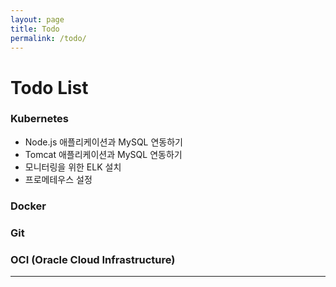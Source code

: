 ```yaml
---
layout: page
title: Todo
permalink: /todo/
---
```


# Todo List


### Kubernetes

- Node.js 애플리케이션과 MySQL 연동하기
- Tomcat 애플리케이션과 MySQL 연동하기
- 모니터링을 위한 ELK 설치
- 프로메테우스 설정

### Docker


### Git


### OCI (Oracle Cloud Infrastructure)


<hr>

<div class="disqus-comments">
  <div id="disqus_thread"></div>
  <script type="text/javascript">
    /* <![CDATA[ */
    var disqus_shortname = "{{ site.disqus_shortname }}";
    var disqus_identifier = "{{ site.url }}_{{ page.title }}";
    var disqus_title = "{{ page.title }}";

    /* * * DON'T EDIT BELOW THIS LINE * * */
    (function() {
        var dsq = document.createElement('script'); dsq.type = 'text/javascript'; dsq.async = true;
        dsq.src = '//' + disqus_shortname + '.disqus.com/embed.js';
        (document.getElementsByTagName('head')[0] || document.getElementsByTagName('body')[0]).appendChild(dsq);
    })();
    /* ]]> */
  </script>
</div>
